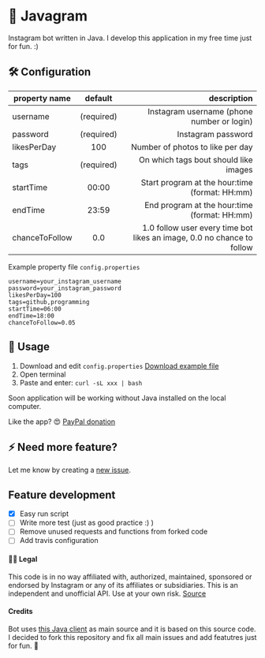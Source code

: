 # 📸 Javagram

Instagram bot written in Java. I develop this application in my free time just for fun. :)

## 🛠 Configuration

| property name | default | description  |
| ------------- |:-------------:| -----:|
| username| (required) | Instagram username (phone number or login)|
| password| (required)|   Instagram password |
| likesPerDay | 100 | Number of photos to like per day |
| tags | (required) | On which tags bout should like images |
| startTime | 00:00 | Start program at the hour:time (format: HH:mm) |
| endTime | 23:59 | End program at the hour:time (format: HH:mm) |
| chanceToFollow | 0.0 | 1.0 follow user every time bot likes an image, 0.0 no chance to follow |

Example property file `config.properties`
```properties
username=your_instagram_username
password=your_instagram_password
likesPerDay=100
tags=github,programming
startTime=06:00
endTime=18:00
chanceToFollow=0.05
```

## 🚀 Usage
1. Download and edit `config.properties` [Download example file](https://github.com/jpomykala/javagram-bot/blob/master/config.properties)
2. Open terminal
3. Paste and enter: `curl -sL xxx | bash`

Soon application will be working without Java installed on the local computer.

Like the app? :heart_eyes: [PayPal donation](https://paypal.me/jakubpomykala)

## ⚡️ Need more feature?
Let me know by creating a [new issue](https://github.com/jpomykala/javagram-bot/issues/new).

## Feature development
- [x] Easy run script
- [ ] Write more test (just as good practice :) )
- [ ] Remove unused requests and functions from forked code
- [ ] Add travis configuration

#### 👩‍⚖️ Legal

This code is in no way affiliated with, authorized, maintained, sponsored or endorsed by Instagram or any of its affiliates or subsidiaries. This is an independent and unofficial API. Use at your own risk.
[Source](https://github.com/brunocvcunha/instagram4j)

#### Credits
Bot uses [this Java client](https://github.com/brunocvcunha/instagram4j) as main source and it is based on this source code. 
I decided to fork this repository and fix all main issues and add featutres just for fun. 🤠 

